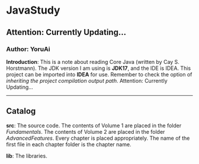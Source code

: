 # JavaStudy

## Attention: Currently Updating...

### Author: YoruAi

**Introduction**: This is a note about reading Core Java (written by Cay S. Horstmann).
The JDK version I am using is **JDK17**, and the IDE is IDEA. This project can be imported into **IDEA** for use.
Remember
to check
the option of *inheriting the project compilation output path*.
Attention: Currently Updating...

---

## Catalog

**src**: The source code. The contents of Volume 1 are placed in the folder *Fundamentals*. The contents of Volume 2 are
placed in the folder *AdvancedFeatures*. Every chapter is placed appropriately. The name of the first file in each
chapter folder is the chapter name.

**lib**: The libraries.